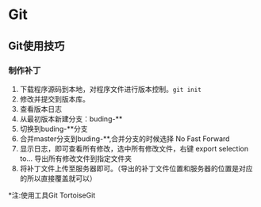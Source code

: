 # Git

## Git使用技巧
### 制作补丁
1. 下载程序源码到本地，对程序文件进行版本控制。`git init`
2. 修改并提交到版本库。
3. 查看版本日志
4. 从最初版本新建分支：buding-**
5. 切换到buding-**分支
6. 合并master分支到buding-**,合并分支的时候选择 No Fast Forward
7. 显示日志，即可查看所有修改，选中所有修改文件，右键 export selection to... 导出所有修改文件到指定文件夹
8. 将补丁文件上传至服务器即可。（导出的补丁文件位置和服务器的位置是对应的所以直接覆盖就可以）

\*注:使用工具Git TortoiseGit
